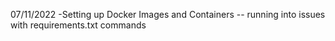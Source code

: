 07/11/2022
-Setting up Docker Images and Containers
-- running into issues with requirements.txt commands